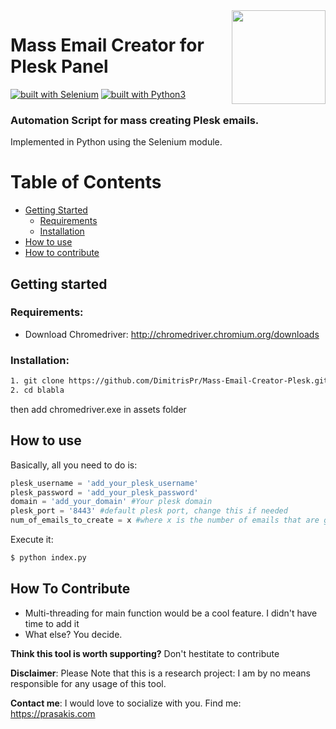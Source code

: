 <img src="https://www.google.gr/url?sa=i&rct=j&q=&esrc=s&source=images&cd=&cad=rja&uact=8&ved=2ahUKEwiclPyGzobeAhXQMewKHUSpBysQjRx6BAgBEAU&url=https%3A%2F%2Fwww.iconfinder.com%2Ficons%2F323226%2Fbird_bird-delivering-letter_communication_connection_creative_delivering_deliveringletter_email_envelope_grid_letter_mail_message_send_shape_sign_travel_icon&psig=AOvVaw3e3bZliXzjuqhGAY7L10bg&ust=1539629783652838" width="150" align="right">

# Mass Email Creator for Plesk Panel
[![built with Selenium](https://img.shields.io/badge/built%20with-Selenium-yellow.svg)](https://github.com/SeleniumHQ/selenium)
[![built with Python3](https://img.shields.io/badge/built%20with-Python3-red.svg)](https://www.python.org/)

### Automation Script for mass creating Plesk emails.
Implemented in Python using the Selenium module.

Table of Contents
=================

* [Getting Started](#getting-started)
  * [Requirements](#requirements)
  * [Installation](#installation)
* [How to use](#how-to-use)  
* [How to contribute](#how-to-contribute)  

## Getting started

### Requirements:
  - Download Chromedriver: http://chromedriver.chromium.org/downloads
  
### Installation:

```bash
1. git clone https://github.com/DimitrisPr/Mass-Email-Creator-Plesk.git
2. cd blabla
```

then add chromedriver.exe in assets folder

## How to use

Basically, all you need to do is:

```python
plesk_username = 'add_your_plesk_username'
plesk_password = 'add_your_plesk_password'
domain = 'add_your_domain' #Your plesk domain 
plesk_port = '8443' #default plesk port, change this if needed
num_of_emails_to_create = x #where x is the number of emails that are going to be created each time you run the script
```

Execute it:

```bash
$ python index.py
```

## How To Contribute

  - Multi-threading for main function would be a cool feature. I didn't have time to add it
  - What else? You decide.

**Think this tool is worth supporting?**
Don't hestitate to contribute

**Disclaimer**: Please Note that this is a research project: I am by no means responsible for any usage of this tool. 

**Contact me**: I would love to socialize with you. Find me: https://prasakis.com


